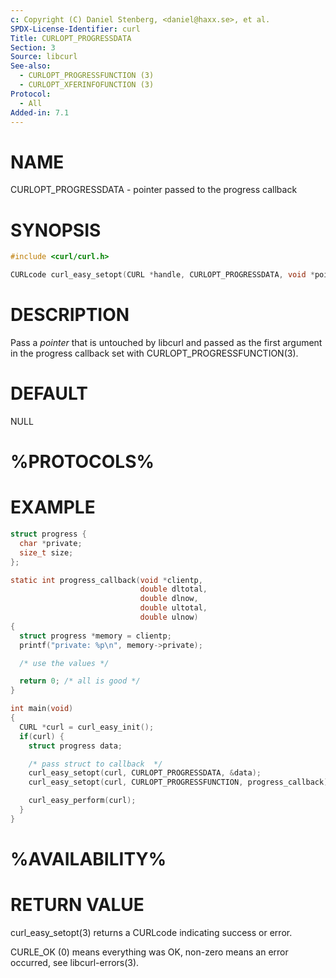 ```yaml
---
c: Copyright (C) Daniel Stenberg, <daniel@haxx.se>, et al.
SPDX-License-Identifier: curl
Title: CURLOPT_PROGRESSDATA
Section: 3
Source: libcurl
See-also:
  - CURLOPT_PROGRESSFUNCTION (3)
  - CURLOPT_XFERINFOFUNCTION (3)
Protocol:
  - All
Added-in: 7.1
---
```


# NAME

CURLOPT_PROGRESSDATA - pointer passed to the progress callback

# SYNOPSIS

~~~c
#include <curl/curl.h>

CURLcode curl_easy_setopt(CURL *handle, CURLOPT_PROGRESSDATA, void *pointer);
~~~

# DESCRIPTION

Pass a *pointer* that is untouched by libcurl and passed as the first
argument in the progress callback set with CURLOPT_PROGRESSFUNCTION(3).

# DEFAULT

NULL

# %PROTOCOLS%

# EXAMPLE

~~~c
struct progress {
  char *private;
  size_t size;
};

static int progress_callback(void *clientp,
                             double dltotal,
                             double dlnow,
                             double ultotal,
                             double ulnow)
{
  struct progress *memory = clientp;
  printf("private: %p\n", memory->private);

  /* use the values */

  return 0; /* all is good */
}

int main(void)
{
  CURL *curl = curl_easy_init();
  if(curl) {
    struct progress data;

    /* pass struct to callback  */
    curl_easy_setopt(curl, CURLOPT_PROGRESSDATA, &data);
    curl_easy_setopt(curl, CURLOPT_PROGRESSFUNCTION, progress_callback);

    curl_easy_perform(curl);
  }
}
~~~

# %AVAILABILITY%

# RETURN VALUE

curl_easy_setopt(3) returns a CURLcode indicating success or error.

CURLE_OK (0) means everything was OK, non-zero means an error occurred, see
libcurl-errors(3).
